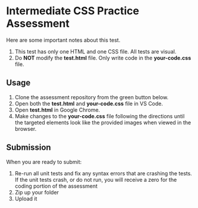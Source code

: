 # Intermediate CSS Practice Assessment

Here are some important notes about this test.

1. This test has only one HTML and one CSS file. All tests are visual.
2. Do **NOT** modify the **test.html** file. Only write code in the
   **your-code.css** file.

## Usage

1. Clone the assessment repository from the green button below.
2. Open both the **test.html** and **your-code.css** file in VS Code.
3. Open **test.html** in Google Chrome.
4. Make changes to the **your-code.css** file following the directions until
   the targeted elements look like the provided images when viewed in the
   browser.

## Submission

When you are ready to submit:

1. Re-run all unit tests and fix any syntax errors that are crashing the tests. If
the unit tests crash, or do not run, you will receive a zero for the coding
portion of the assessment
2. Zip up your folder
3. Upload it